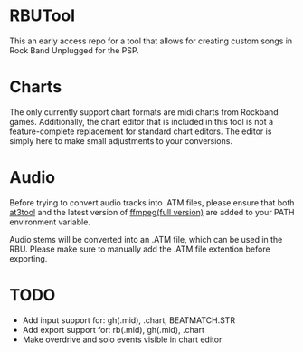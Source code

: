 # RBUTool
This an early access repo for a tool that allows for creating custom songs in Rock Band Unplugged for the PSP.

# Charts
The only currently support chart formats are midi charts from Rockband games. Additionally, the chart editor that is included in this tool is not a feature-complete replacement for standard chart editors. The editor is simply here to make small adjustments to your conversions.

# Audio
Before trying to convert audio tracks into .ATM files, please ensure that both [at3tool](https://www.pspunk.com/psp-atrac3/) and the latest version of [ffmpeg(full version)](https://ffmpeg.org/download.html) are added to your PATH environment variable.

Audio stems will be converted into an .ATM file, which can be used in the RBU. Please make sure to manually add the .ATM file extention before exporting.

# TODO
- Add input support for: gh(.mid), .chart, BEATMATCH.STR
- Add export support for: rb(.mid), gh(.mid), .chart
- Make overdrive and solo events visible in chart editor